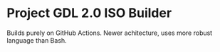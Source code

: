 # Project GDL 2.0 ISO Builder

Builds purely on GitHub Actions. Newer achitecture, uses more robust language than Bash.